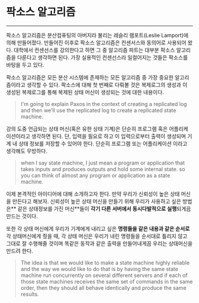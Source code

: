 # 팍소스 알고리즘

---

팍소스 알고리즘은 분산컴퓨팅의 아버지라 불리는 레슬리 램포트\(Leslie Lamport\)에 의해 만들어졌다. 만들어진 이후로 팍소스 알고리즘은 컨센서스와 동의어로 사용되어 왔다. 대학에서 컨센선스를 강의한다고 하면 그 중 알고리즘 파트는 대부분 팍소스 알고리즘을 다룬다고 생각하면 된다. 가장 실용적인 컨센선스라 일컬어지는 것들은 팍소스를 바탕을 두고 있다.

팍소스 알고리즘은 모든 분산 시스템에 존재하는 모든 알고리즘 중 가장 중요한 알고리즘이라고 생각할 수 있다. 팍소스에 대해 첫 번째로 다뤄볼 것은 복제로그의 생성과 이 생성된 복제로그를 통해 복제된 상태 머신이 생성되는 것에 대한 내용이다.

> I'm going to explain Paxos in the context of creating a replicated log and then we'll use the replicated log to create a replicated state machine.

강의 도중 언급되는 상태 머신\(혹은 유한 상태 기계\)은 단순히 프로그램 혹은 어플리케이션이라고 생각하면 된다. 단, 입력을 필요로 하고 이 입력으로부터 출력이 생성되며 기계 내 상태 정보를 저장할 수 있어야 한다. 단순히 프로그램 또는 어플리케이션 이라고 생각해도 무방하다.

> when I say state machine, I just mean a program or application that takes inputs and produces outputs and hold some internal state. so you can think of almost any program or application as a state machine.



이제 본격적인 아이디어에 대해 소개하고자 한다. 만약 우리가 신뢰성이 높은 상태 머신을 만든다고 해보자. 신뢰성이 높은 상태 머신을 만들기 위해 우리가 사용하고 싶은 방법은** 같은 상태정보를 가진 머신**들이 **각기 다른 서버에서 동시다발적으로 실행**되게끔 만드는 것이다.

또한 각 상태 머신에게 우리가 기계에게 내리고 싶은 **명령들을 같은 내용과 같은 순서로** 각 상태머신에게 줬을 때, 각 상태 머신은 우리가 내린 명령들을 순서대로 틀리지 않고 그대로 잘 수행해줄 것이며 똑같은 동작과 같은 출력을 만들어내게끔 우리는 상태머신을 만드려 한다.

> The idea is that we would like to make a state machine highly reliable and the way we would like to do that is by having the same state machine run concurrently on several different servers and if each of those state machines receives the same set of commands in the same order, then they should all behave identically and produce the same results.



